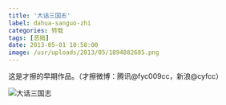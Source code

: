 ```yaml
---
title: '大话三国志'
label: dahua-sanguo-zhi
categories: 转载
tags: [恶搞]
date: 2013-05-01 10:58:00
image: /usr/uploads/2013/05/1894882685.png
---
```

这是才擦的早期作品。（才擦微博：腾讯@fyc009cc，新浪@cyfcc）

![大话三国志](/usr/uploads/2013/05/1894882685.png)
